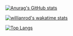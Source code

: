 <!--
**jhlsuper/jhlsuper** is a ✨ _special_ ✨ repository because its `README.md` (this file) appears on your GitHub profile.
<!-- 
- 🔭 I’m currently working on ... 
- 🌱 I’m currently learning ... kotlin, react-native, AI
- 👯 I’m looking to collaborate on ...
- 🤔 I’m looking for help with ...
- 💬 Ask me about ...
- 📫 How to reach me: ...jhlsuper@gmail.com
- 😄 Pronouns: ...
- ⚡ Fun fact: ... I like maeking
-->
 [![Anurag's GitHub stats](https://github-readme-stats.vercel.app/api?username=jhlsuper&show_icons=true&theme=dracula)](https://github.com/anuraghazra/github-readme-stats)

[![willianrod's wakatime stats](https://github-readme-stats.vercel.app/api/wakatime?username=jhlsuper&layout=compact)](https://github.com/anuraghazra/github-readme-stats)

[![Top Langs](https://github-readme-stats.vercel.app/api/top-langs/?username=jhlsuper&layout=compact)](https://github.com/anuraghazra/github-readme-stats)

